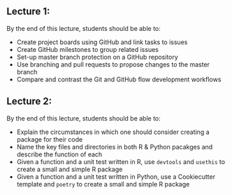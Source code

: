 ## Lecture 1:

By the end of this lecture, students should be able to:
- Create project boards using GitHub and link tasks to issues
- Create GitHub milestones to group related issues
- Set-up master branch protection on a GitHub repository
- Use branching and pull requests to propose changes to the master branch
- Compare and contrast the Git and GitHub flow development workflows

## Lecture 2: 
By the end of this lecture, students should be able to:
- Explain the circumstances in which one should consider creating a package for their code
- Name the key files and directories in both R & Python pacakges and describe the function of each
- Given a function and a unit test written in R, use `devtools` and `usethis` to create a small and simple R package
- Given a function and a unit test written in Python, use a Cookiecutter template and `poetry` to create a small and simple R package

